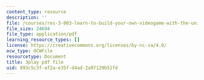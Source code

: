 ```yaml
---
content_type: resource
description: ''
file: /courses/res-3-003-learn-to-build-your-own-videogame-with-the-unity-game-engine-and-microsoft-kinect-january-iap-2017/893c5c3faf2ae35fd4ad2a97129b51fd_H6y0szqtRKo.pdf
file_size: 24694
file_type: application/pdf
learning_resource_types: []
license: https://creativecommons.org/licenses/by-nc-sa/4.0/
ocw_type: OCWFile
resourcetype: Document
title: 3play pdf file
uid: 893c5c3f-af2a-e35f-d4ad-2a97129b51fd
---
```

